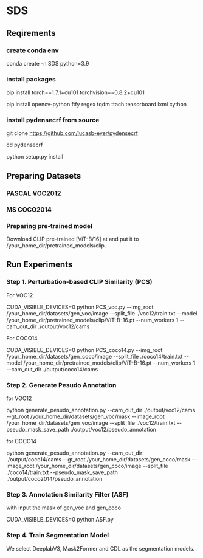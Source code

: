 # SDS
## Reqirements
### create conda env
conda create -n SDS python=3.9

### install packages
pip install torch==1.7.1+cu101 torchvision==0.8.2+cu101

pip install opencv-python ftfy regex tqdm ttach tensorboard lxml cython

### install pydensecrf from source
git clone https://github.com/lucasb-eyer/pydensecrf

cd pydensecrf

python setup.py install

## Preparing Datasets
### PASCAL VOC2012
### MS COCO2014
### Preparing pre-trained model
Download CLIP pre-trained [ViT-B/16] at and put it to /your_home_dir/pretrained_models/clip.

## Run Experiments
### Step 1. Perturbation-based CLIP Similarity (PCS)
For VOC12

CUDA_VISIBLE_DEVICES=0 python PCS_voc.py --img_root /your_home_dir/datasets/gen_voc/image --split_file ./voc12/train.txt --model /your_home_dir/pretrained_models/clip/ViT-B-16.pt --num_workers 1 --cam_out_dir ./output/voc12/cams

For COCO14

CUDA_VISIBLE_DEVICES=0 python PCS_coco14.py --img_root /your_home_dir/datasets/gen_coco/image --split_file ./coco14/train.txt --model /your_home_dir/pretrained_models/clip/ViT-B-16.pt --num_workers 1 --cam_out_dir ./output/coco14/cams


### Step 2. Generate Pesudo Annotation
for VOC12 

python generate_pesudo_annotation.py --cam_out_dir ./output/voc12/cams --gt_root /your_home_dir/datasets/gen_voc/mask --image_root /your_home_dir/datasets/gen_voc/image --split_file ./voc12/train.txt --pseudo_mask_save_path ./output/voc12/pseudo_annotation

for COCO14

python generate_pesudo_annotation.py --cam_out_dir ./output/coco14/cams --gt_root /your_home_dir/datasets/gen_coco/mask --image_root /your_home_dir/datasets/gen_coco/image --split_file ./coco14/train.txt --pseudo_mask_save_path ./output/coco2014/pseudo_annotation

### Step 3. Annotation Similarity Filter (ASF)
with input the mask of gen_voc and gen_coco

CUDA_VISIBLE_DEVICES=0 python ASF.py


### Step 4. Train Segmentation Model
We select DeeplabV3, Mask2Former and CDL as the segmentation models.
